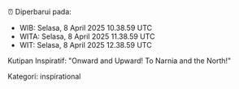 ⏰ Diperbarui pada:
- WIB: Selasa, 8 April 2025 10.38.59 UTC
- WITA: Selasa, 8 April 2025 11.38.59 UTC
- WIT: Selasa, 8 April 2025 12.38.59 UTC

Kutipan Inspiratif:
"Onward and Upward!  To Narnia and the North!"


Kategori: inspirational

